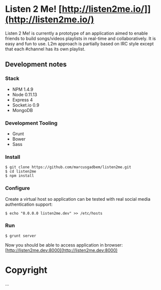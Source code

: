 # Listen 2 Me! [http://listen2me.io/]](http://listen2me.io/)

Listen 2 Me! is currently a prototype of an application aimed to enable friends to build songs/videos playlists in real-time and collaboratively.
It is easy and fun to use. L2m approach is partially based on IRC style except that each #channel has its own playlist.

## Development notes

### Stack

- NPM 1.4.9
- Node 0.11.13
- Express 4
- Socket.io 0.9
- MongoDB

### Development Tooling

- Grunt
- Bower
- Sass

### Install

```
$ git clone https://github.com/marcusgadbem/listen2me.git
$ cd listen2me
$ npm install
```

### Configure

Create a virtual host so application can be tested with real social media authentication support:

```
$ echo "0.0.0.0 listen2me.dev" >> /etc/hosts
```

### Run

```
$ grunt server
```
Now you should be able to access application in browser: [http://listen2me.dev:8000](http://listen2me.dev:8000)

# Copyright

...
